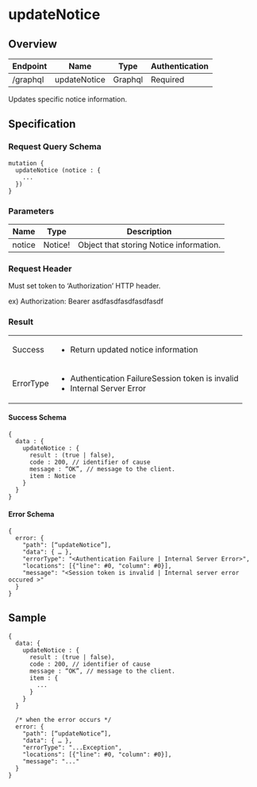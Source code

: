 # updateNotice

## Overview

| Endpoint | Name | Type | Authentication |
| --- | --- | --- | --- |
| /graphql | updateNotice | Graphql | Required |

Updates specific notice information.

## Specification

### Request Query Schema

```text
mutation {
  updateNotice (notice : {
    ...
  })
}
```

### Parameters

| Name | Type | Description |
| --- | --- | --- |
| notice | Notice! | Object that storing Notice information. |

### Request Header

Must set token to ‘Authorization’ HTTP header.

ex\) Authorization: Bearer asdfasdfasdfasdfasdf

### Result

<table>
<tr>
  <td>Success</td>
  <td><ul><li>Return updated notice information</li></ul></td>
</tr>
<tr>
  <td>ErrorType</td>
  <td>
    <ul>
      <li>Authentication FailureSession token is invalid</li>
      <li>Internal Server Error</li>
    </ul>
  </td>
  </tr>
</table>

#### Success Schema

```text
{
  data : {
    updateNotice : {
      result : (true | false),
      code : 200, // identifier of cause
      message : “OK”, // message to the client.
      item : Notice
    }
  }
}
```

#### Error Schema

```text
{
  error: {
    "path": [“updateNotice”],
    "data": { … },
    "errorType": "<Authentication Failure | Internal Server Error>", 
    "locations": [{"line": #0, "column": #0}],
    "message": "<Session token is invalid | Internal server error occured >"
  }
}
```

## Sample

```text
{
  data: {
    updateNotice : {
      result : (true | false),
      code : 200, // identifier of cause
      message : “OK”, // message to the client.
      item : {
        ...
      }
    }
  }

  /* when the error occurs */
  error: {
    "path": [“updateNotice”],
    "data": { … },
    "errorType": "...Exception",
    "locations": [{"line": #0, "column": #0}],
    "message": "..."
  }
}
```

